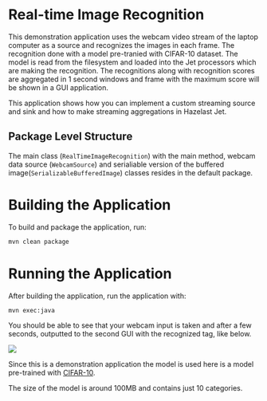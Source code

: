 # Real-time Image Recognition
This demonstration application uses the webcam video stream of the laptop computer as a source and recognizes 
the images in each frame.
The recognition done with a model pre-tranied with CIFAR-10 dataset. The model is read from the filesystem and loaded into the Jet processors which are making the recognition.
The recognitions along with recognition scores are aggregated in 1 second windows and 
frame with the maximum score will be shown in a GUI application.

This application shows how you can implement a custom streaming source and sink and how to make streaming aggregations in Hazelast Jet.

## Package Level Structure

The main class (`RealTimeImageRecognition`) with the main method, webcam data source (`WebcamSource`) and serialiable version of the buffered image(`SerializableBufferedImage`) classes resides in the default package.


# Building the Application

To build and package the application, run:

```bash
mvn clean package
```

# Running the Application

After building the application, run the application with: 
```bash
mvn exec:java
```

You should be able to see that your webcam input is taken and after a few seconds, outputted to the second GUI with the recognized tag, like below.

![](./output.png)

Since this is a demonstration application the model is used here is a model pre-trained with [CIFAR-10](https://www.cs.toronto.edu/~kriz/cifar.html). 

The size of the model is around 100MB and contains just 10 categories. 


